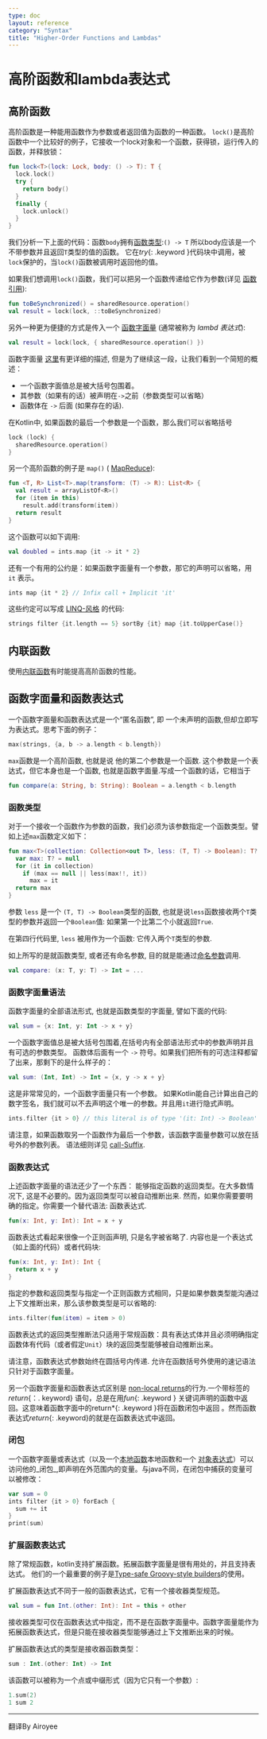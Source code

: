 ```yaml
---
type: doc
layout: reference
category: "Syntax"
title: "Higher-Order Functions and Lambdas"
---
```


# 高阶函数和lambda表达式

## 高阶函数

高阶函数是一种能用函数作为参数或者返回值为函数的一种函数。
`lock()`是高阶函数中一个比较好的例子，它接收一个lock对象和一个函数，获得锁，运行传入的函数，并释放锁：

```kotlin
fun lock<T>(lock: Lock, body: () -> T): T {
  lock.lock()
  try {
    return body()
  }
  finally {
    lock.unlock()
  }
}
```

我们分析一下上面的代码：函数`body`拥有[函数类型](#function-types):`() -> T`
所以body应该是一个不带参数并且返回`T`类型的值的函数。
它在*try*{: .keyword }代码块中调用，被`lock`保护的，当`lock()`函数被调用时返回他的值。


如果我们想调用`lock()`函数，我们可以把另一个函数传递给它作为参数(详见 [函数引用](reflection.html#function-references)):

``` kotlin
fun toBeSynchronized() = sharedResource.operation()
val result = lock(lock, ::toBeSynchronized)
```


另外一种更为便捷的方式是传入一个 [函数字面量](#function-literals-and-function-expressions) (通常被称为 _lambd 表达式_):

``` kotlin
val result = lock(lock, { sharedResource.operation() })
```

函数字面量 [这里](#function-literals-and-function-expressions)有更详细的描述, 但是为了继续这一段，让我们看到一个简短的概述：

* 一个函数字面值总是被大括号包围着。
* 其参数（如果有的话）被声明在`->`之前（参数类型可以省略）
* 函数体在 `->` 后面 (如果存在的话).

在Kotlin中, 如果函数的最后一个参数是一个函数，那么我们可以省略括号

``` kotlin
lock (lock) {
  sharedResource.operation()
}
```

另一个高阶函数的例子是 `map()` ( [MapReduce](http://en.wikipedia.org/wiki/MapReduce)):

```kotlin
fun <T, R> List<T>.map(transform: (T) -> R): List<R> {
  val result = arrayListOf<R>()
  for (item in this)
    result.add(transform(item))
  return result
}
```

这个函数可以如下调用:

```kotlin
val doubled = ints.map {it -> it * 2}
```

还有一个有用的公约是：如果函数字面量有一个参数，那它的声明可以省略，用 `it` 表示。

``` kotlin
ints map {it * 2} // Infix call + Implicit 'it'
```

这些约定可以写成 [LINQ-风格](http://msdn.microsoft.com/en-us/library/bb308959.aspx) 的代码:

``` kotlin
strings filter {it.length == 5} sortBy {it} map {it.toUpperCase()}
```

## 内联函数

使用[内联函数](inline-functions.html)有时能提高高阶函数的性能。

## 函数字面量和函数表达式

一个函数字面量和函数表达式是一个“匿名函数”, 即 一个未声明的函数,但却立即写为表达式。思考下面的例子：

``` kotlin
max(strings, {a, b -> a.length < b.length})
```

`max`函数是一个高阶函数, 也就是说 他的第二个参数是一个函数.
这个参数是一个表达式，但它本身也是一个函数, 也就是函数字面量.写成一个函数的话，它相当于

``` kotlin
fun compare(a: String, b: String): Boolean = a.length < b.length
```

### 函数类型

对于一个接收一个函数作为参数的函数，我们必须为该参数指定一个函数类型。譬如上述`max`函数定义如下：

``` kotlin
fun max<T>(collection: Collection<out T>, less: (T, T) -> Boolean): T? {
  var max: T? = null
  for (it in collection)
    if (max == null || less(max!!, it))
      max = it
  return max
}
```

参数 `less` 是一个 `(T, T) -> Boolean`类型的函数, 也就是说`less`函数接收两个`T`类型的参数并返回一个`Boolean`值:
如果第一个比第二个小就返回`True`.

在第四行代码里, `less` 被用作为一个函数: 它传入两个`T`类型的参数.

如上所写的是就函数类型, 或者还有命名参数, 目的就是能通过[命名参数](functions.html#named-arguments)调用.

``` kotlin
val compare: (x: T, y: T) -> Int = ...
```

### 函数字面量语法

函数字面量的全部语法形式, 也就是函数类型的字面量, 譬如下面的代码:

``` kotlin
val sum = {x: Int, y: Int -> x + y}
```

一个函数字面值总是被大括号包围着,在括号内有全部语法形式中的参数声明并且有可选的参数类型。
函数体后面有一个 `->` 符号。如果我们把所有的可选注释都留了出来，那剩下的是什么样子的：

``` kotlin
val sum: (Int, Int) -> Int = {x, y -> x + y}
```

这是非常常见的，一个函数字面量只有一个参数。
如果Kotlin能自己计算出自己的数字签名，我们就可以不去声明这个唯一的参数。并且用`it`进行隐式声明。

``` kotlin
ints.filter {it > 0} // this literal is of type '(it: Int) -> Boolean'
```

请注意，如果函数取另一个函数作为最后一个参数，该函数字面量参数可以放在括号外的参数列表。
语法细则详见 [call-Suffix](grammar.html#call-suffix).

### 函数表达式

上述函数字面量的语法还少了一个东西： 能够指定函数的返回类型。在大多数情况下, 这是不必要的。因为返回类型可以被自动推断出来. 然而，如果你需要要明确的指定。你需要一个替代语法:
函数表达式.

``` kotlin
fun(x: Int, y: Int): Int = x + y
```

函数表达式看起来很像一个正则函声明, 只是名字被省略了. 内容也是一个表达式（如上面的代码）或者代码块:

``` kotlin
fun(x: Int, y: Int): Int {
  return x + y
}
```

指定的参数和返回类型与指定一个正则函数方式相同，只是如果参数类型能沟通过上下文推断出来，那么该参数类型是可以省略的:

``` kotlin
ints.filter(fun(item) = item > 0)
```

函数表达式的返回类型推断法只适用于常规函数：具有表达式体并且必须明确指定函数体有代码（或者假定`Unit`）块的返回类型能够被自动推断出来。

请注意，函数表达式参数始终在圆括号内传递. 允许在函数括号外使用的速记语法只针对于函数字面量。 

另一个函数字面量和函数表达式区别是  [non-local    returns](inline-functions.html#non-local-returns)的行为.一个带标签的*return*{：. keyword} 语句，总是在用*fun*{: .keyword } 关键词声明的函数中返回。这意味着函数字面中的return*{: .keyword }将在函数闭包中返回 。然而函数表达式*return*{: .keyword}的就是在函数表达式中返回。

### 闭包

一个函数字面量或表达式（以及一个[本地函数](functions.html#local-functions)本地函数和一个 [对象表达式](object-declarations.html#object-expressions)）可以访问他的_闭包_,即声明在外范围内的变量。与java不同，在闭包中捕获的变量可以被修改：

``` kotlin
var sum = 0
ints filter {it > 0} forEach {
  sum += it
}
print(sum)
```

### 扩展函数表达式

除了常规函数，kotlin支持扩展函数。拓展函数字面量是很有用处的，并且支持表达式。
他们的一个最重要的例子是[Type-safe Groovy-style builders](type-safe-builders.html)的使用。

扩展函数表达式不同于一般的函数表达式，它有一个接收器类型规范。

``` kotlin
val sum = fun Int.(other: Int): Int = this + other
```

接收器类型可仅在函数表达式中指定，而不是在函数字面量中。函数字面量能作为拓展函数表达式，但是只能在接收器类型能够通过上下文推断出来的时候。

扩展函数表达式的类型是接收器函数类型：

``` kotlin
sum : Int.(other: Int) -> Int
```

该函数可以被称为一个点或中缀形式（因为它只有一个参数）:

``` kotlin
1.sum(2)
1 sum 2
```

---

翻译By Airoyee





